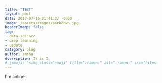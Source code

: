```yaml
---
title: "TEST"
layout: post
date: 2017-07-16 21:41:37 -0700
image: /assets/images/markdown.jpg
headerImage: false
tag:
- data science
- deep learning
- update
category: blog
author: sneha
description: It is I 
# jemoji: '<img class="emoji" title=":ramen:" alt=":ramen:" src="https://assets.github.com/images/icons/emoji/unicode/1f35c.png" height="20" width="20" align="absmiddle">'
---
```


I'm online. 
